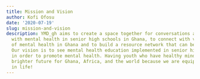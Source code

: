 ```yaml
---
title: Mission and Vision
author: Kofi Ofosu
date: '2020-07-19'
slug: mission-and-vision
description: YMD_gh aims to create a space together for conversations about experiences
  with mental health in senior high schools in Ghana, to connect with visionaries
  of mental health in Ghana and to build a resource network that can be easily accessed.
  Our vision is to see mental health education implemented in senior high schools
  in order to promote mental health. Having youth who have healthy minds means a better
  brighter future for Ghana, Africa, and the world because we are equipped to succeed
  in life!
---
```

